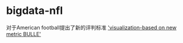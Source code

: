 # bigdata-nfl
对于American football提出了新的评判标准
['visualization-based on new metric BULLE']('player_movement_animation.gif')

